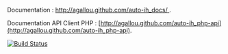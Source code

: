 Documentation :  [http://agallou.github.com/auto-ih_docs/ ](http://agallou.github.com/auto-ih_docs/).

Documentation API Client PHP : [http://agallou.github.com/auto-ih_php-api](http://agallou.github.com/auto-ih_php-api).

[![Build Status](https://secure.travis-ci.org/agallou/auto-ih_php-api.png?branch=master)](http://travis-ci.org/agallou/auto-ih_php-api)

